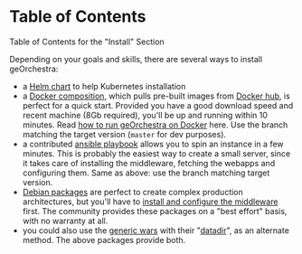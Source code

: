 # Table of Contents

Table of Contents for the "Install" Section



Depending on your goals and skills, there are several ways to install geOrchestra:
 
 * a [Helm chart](https://github.com/georchestra/helm-georchestra) to help Kubernetes installation
 * a [Docker composition](https://github.com/georchestra/docker/blob/master/docker-compose.yml), which pulls pre-built images from [Docker hub](https://hub.docker.com/u/georchestra/), is perfect for a quick start. Provided you have a good download speed and recent machine (8Gb required), you'll be up and running within 10 minutes. Read [how to run geOrchestra on Docker](https://github.com/georchestra/docker/blob/master/README.md) here. Use the branch matching the target version (`master` for dev purposes).
 * a contributed [ansible playbook](https://github.com/georchestra/ansible) allows you to spin an instance in a few minutes. This is probably the easiest way to create a small server, since it takes care of installing the middleware, fetching the webapps and configuring them. Same as above: use the branch matching target version.
 * [Debian packages](https://packages.georchestra.org/) are perfect to create complex production architectures, but you'll have to [install and configure the middleware](https://github.com/georchestra/georchestra/blob/master/docsv1/setup.md) first. The community provides these packages on a "best effort" basis, with no warranty at all.
 * you could also use the [generic wars](https://packages.georchestra.org/) with their "[datadir](https://github.com/georchestra/datadir)", as an alternate method. The above packages provide both.


